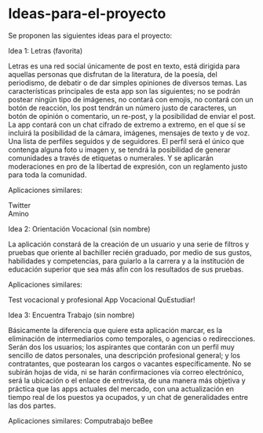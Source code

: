 # Ideas-para-el-proyecto


Se proponen las siguientes ideas para el proyecto:

Idea 1: Letras (favorita)

Letras es una red social únicamente de post en texto, está dirigida para aquellas personas que disfrutan de la literatura, de la poesía, del  periodismo, de debatir o de dar simples opiniones de diversos temas. Las características principales de esta app son las siguientes; no se podrán postear ningún tipo de imágenes, no contará con emojis, no contará con un botón de reacción, los post tendrán un número justo de caracteres, un botón de opinión o comentario, un re-post, y la posibilidad de enviar el post. La app contará con un chat cifrado de extremo a extremo, en el que sí se incluirá la posibilidad de la cámara, imágenes, mensajes de texto y de voz. Una lista de perfiles seguidos y de seguidores. El perfil será el único que contenga alguna foto u imagen y, se tendrá la posibilidad de generar comunidades a través de etiquetas o numerales. Y se aplicarán moderaciones en pro de la libertad de expresión, con un reglamento justo para toda la comunidad.

Aplicaciones similares:

Twitter  
Amino   

Idea 2: Orientación Vocacional (sin nombre)

La aplicación constará de la creación de un usuario y una serie de filtros y pruebas que oriente al bachiller recién graduado, por medio de sus gustos, habilidades y competencias, para guiarlo a la carrera y a la institución de educación superior que sea más afín con los resultados de sus pruebas.

Aplicaciones similares:

Test vocacional y profesional
App Vocacional 
QuEstudiar!

Idea 3: Encuentra Trabajo (sin nombre)

Básicamente la diferencia que quiere esta aplicación marcar, es la eliminación de intermediarios como temporales, o agencias o redirecciones. Serán dos los usuarios; los aspirantes que contarán con un perfil muy sencillo de datos personales, una descripción profesional general; y los contratantes, que postearan los cargos o vacantes específicamente. No se subirán hojas de vida, ni se harán confirmaciones vía correo electrónico, será la ubicación o el enlace de entrevista, de una manera más objetiva y práctica que las apps actuales del mercado, con una actualización en tiempo real de los puestos ya ocupados, y un chat de generalidades entre las dos partes.

Aplicaciones similares:
Computrabajo
beBee
